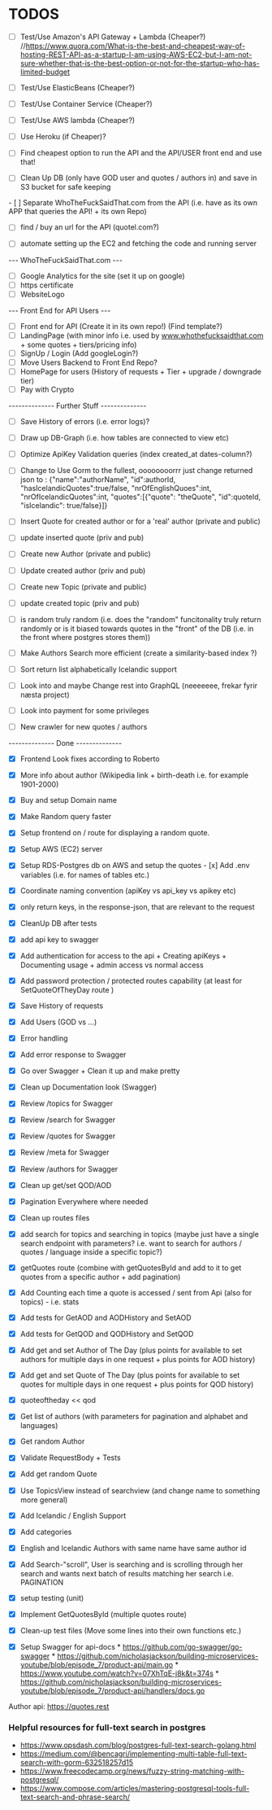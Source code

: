 # TODOS

- [ ] Test/Use Amazon's API Gateway + Lambda (Cheaper?) //https://www.quora.com/What-is-the-best-and-cheapest-way-of-hosting-REST-API-as-a-startup-I-am-using-AWS-EC2-but-I-am-not-sure-whether-that-is-the-best-option-or-not-for-the-startup-who-has-limited-budget
- [ ] Test/Use ElasticBeans (Cheaper?)
- [ ] Test/Use Container Service (Cheaper?)
- [ ] Test/Use AWS lambda (Cheaper?)
- [ ] Use Heroku (if Cheaper)?
- [ ] Find cheapest option to run the API and the API/USER front end and use that!

- [ ] Clean Up DB (only have GOD user and quotes / authors in) and save in S3 bucket for safe keeping

- [ ] Separate WhoTheFuckSaidThat.com from the API (i.e. have as its own APP that queries the API! + its own Repo)
- [ ] find / buy an url for the API (quotel.com?)

- [ ] automate setting up the EC2 and fetching the code and running server

--- WhoTheFuckSaidThat.com ---
- [ ] Google Analytics for the site (set it up on google)
- [ ] https certificate
- [ ] WebsiteLogo

--- Front End for API Users ---
- [ ] Front end for API (Create it in its own repo!) (Find template?)
- [ ] LandingPage (with minor info i.e. used by www.whothefucksaidthat.com + some quotes + tiers/pricing info)
- [ ] SignUp / Login (Add googleLogin?)
- [ ] Move Users Backend to Front End Repo?
- [ ] HomePage for users (History of requests + Tier + upgrade / downgrade tier)
- [ ] Pay with Crypto

 -------------- Further Stuff  --------------

- [ ] Save History of errors (i.e. error logs)?

- [ ] Draw up DB-Graph (i.e. how tables are connected to view etc)

- [ ] Optimize ApiKey Validation queries (index created_at dates-column?)

- [ ] Change to Use Gorm to the fullest, oooooooorrr just change returned json to : {"name":"authorName", "id":authorId, "hasIcelandicQuotes":true/false, "nrOfEnglishQuoes":int, "nrOfIcelandicQuotes":int, "quotes":[{"quote": "theQuote", "id":quoteId, "isIcelandic": true/false}]}

- [ ] Insert Quote for created author or for a 'real' author (private and public)
- [ ] update inserted quote (priv and pub)
- [ ] Create new Author (private and public)
- [ ] Update created author (priv and pub)
- [ ] Create new Topic (private and public)
- [ ] update created topic (priv and pub)

- [ ] is random truly random (i.e. does the "random" funcitonality truly return randomly or is it biased towards quotes in the "front" of the DB (i.e. in the front where postgres stores them))
- [ ] Make Authors Search more efficient (create a similarity-based index ?)
- [ ] Sort return list alphabetically Icelandic support

- [ ] Look into and maybe Change rest into GraphQL (neeeeeee, frekar fyrir næsta project)
- [ ] Look into payment for some privileges
- [ ] New crawler for new quotes / authors

 -------------- Done  --------------

- [x] Frontend Look fixes according to Roberto
- [x] More info about author (Wikipedia link + birth-death i.e. for example 1901-2000)
- [x] Buy and setup Domain name
- [x] Make Random query faster
- [x] Setup frontend on / route for displaying a random quote.
- [x] Setup AWS (EC2) server
- [x] Setup RDS-Postgres db on AWS and setup the quotes
- [x] Add .env variables (i.e. for names of tables etc.)
- [x] Coordinate naming convention (apiKey vs api_key vs apikey etc)
- [x] only return keys, in the response-json, that are relevant to the request
- [x] CleanUp DB after tests
- [x] add api key to swagger
- [x] Add authentication for access to the api + Creating apiKeys + Documenting usage + admin access vs normal access
- [x] Add password protection / protected routes capability (at least for SetQuoteOfTheyDay route )
- [x] Save History of requests
- [x] Add Users (GOD vs ...)
- [x] Error handling
- [x] Add error response to Swagger
- [x] Go over Swagger + Clean it up and make pretty
- [x] Clean up Documentation look (Swagger)
- [x] Review /topics for Swagger 
- [x] Review /search for Swagger 
- [x] Review /quotes for Swagger 
- [x] Review /meta for Swagger 
- [x] Review /authors for Swagger 
- [x] Clean up get/set QOD/AOD
- [x] Pagination Everywhere where needed
- [x] Clean up routes files
- [x] add search for topics and searching in topics (maybe just have a single search endpoint with parameters? i.e. want to search for authors / quotes / language inside a specific topic?)
- [x] getQuotes route (combine with getQuotesById and add to it to get quotes from a specific author + add pagination)
- [x] Add Counting each time a quote is accessed / sent from Api (also for topics) - i.e. stats
- [x] Add tests for GetAOD and AODHistory and SetAOD
- [x] Add tests for GetQOD and QODHistory and SetQOD
- [x] Add get and set Author of The Day (plus points for available to set authors for multiple days in one request + plus points for AOD history)
- [x] Add get and set Quote of The Day (plus points for available to set quotes for multiple days in one request + plus points for QOD history)
- [x] quoteoftheday << qod
- [x] Get list of authors (with parameters for pagination and alphabet and languages)
- [x] Get random Author
- [x] Validate RequestBody + Tests
- [x] Add get random Quote
- [x] Use TopicsView instead of searchview (and change name to something more general)
- [x] Add Icelandic / English Support
- [x] Add categories
- [x] English and Icelandic Authors with same name have same author id
- [x] Add Search-"scroll", User is searching and is scrolling through her search and wants next batch of results matching her search i.e. PAGINATION
- [x] setup testing (unit)
- [x] Implement GetQuotesById (multiple quotes route)
- [x] Clean-up test files (Move some lines into their own functions etc.)
- [x] Setup Swagger for api-docs 
      * https://github.com/go-swagger/go-swagger
      * https://github.com/nicholasjackson/building-microservices-youtube/blob/episode_7/product-api/main.go
      * https://www.youtube.com/watch?v=07XhTqE-j8k&t=374s
      * https://github.com/nicholasjackson/building-microservices-youtube/blob/episode_7/product-api/handlers/docs.go


Author api: https://quotes.rest




### Helpful resources for full-text search in postgres

* https://www.opsdash.com/blog/postgres-full-text-search-golang.html 
* https://medium.com/@bencagri/implementing-multi-table-full-text-search-with-gorm-632518257d15
* https://www.freecodecamp.org/news/fuzzy-string-matching-with-postgresql/
* https://www.compose.com/articles/mastering-postgresql-tools-full-text-search-and-phrase-search/ 
